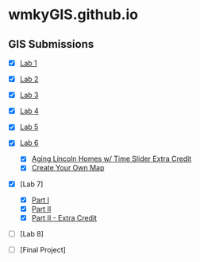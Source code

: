 # wmkyGIS.github.io
## GIS Submissions

- [x] [Lab 1](https://wmkyGIS/wmkyGIS.github.io/blob/main/Lab%201.html)
- [x] [Lab 2](https://wmkyGIS/wmkyGIS.github.io/tree/main/lab2) 
- [x] [Lab 3](https://wmkyGIS/wmkyGIS.github.io/blob/main/Lab%203/Output%20Directory/index.html)
- [x] [Lab 4](https://wmkyGIS/wmkyGIS.github.io/tree/main/lab4)
- [x] [Lab 5](https://wmkyGIS.github.io/lab5/index.html)
- [x] [Lab 6](https://wmkyGIS.github.io/lab6/)
    - [x]  [Aging Lincoln Homes w/ Time Slider Extra Credit](https://wmkyGIS.github.io/lab6/6_2index.html)
    - [x]  [Create Your Own Map](https://wmkygis.github.io/lab6/CYOmap_index.html)
- [x] [Lab 7] 
    - [x] [Part I](https://wmkyGIS.github.io/lab7/index.html)
    - [x] [Part II](https://wmkyGIS.github.io/lab7/index2.html)
    - [x] [Part II - Extra Credit](https://wmkygis.github.io/lab7/index2.2.html)
- [ ] [Lab 8]
- [ ] [Final Project]

